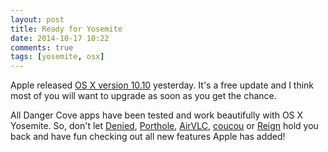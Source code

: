 ```yaml
---
layout: post
title: Ready for Yosemite
date: 2014-10-17 10:22
comments: true
tags: [yosemite, osx]
---
```


Apple released [OS X version 10.10](https://itunes.apple.com/us/app/os-x-yosemite/id915041082) yesterday. It's a free update and I think most of you will want to upgrade as soon as you get the chance.

All Danger Cove apps have been tested and work beautifully with OS X Yosemite. So, don't let [Denied](http://www.getdenied.com), [Porthole](http://www.getporthole.com), [AirVLC](/airvlc), [coucou](/coucou) or [Reign](reign) hold you back and have fun checking out all new features Apple has added!
